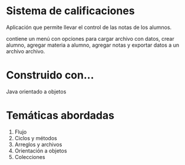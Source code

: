 # Sistema de calificaciones

Aplicación que permite llevar el control de las notas de los alumnos.

contiene un menú con opciones para cargar archivo con datos, crear alumno, agregar materia a
alumno, agregar notas y exportar datos a un archivo archivo.

# Construido con...

Java orientado a objetos

# Temáticas abordadas

 1. Flujo
 2. Ciclos y métodos
 3. Arreglos y archivos
 4. Orientación a objetos
 5. Colecciones
